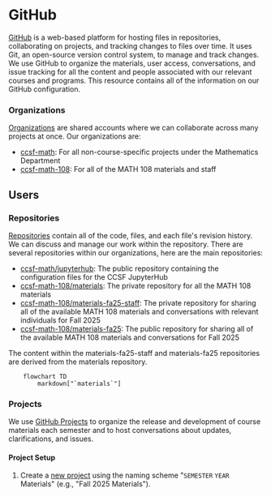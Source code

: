 # GitHub

[GitHub](https://github.com/) is a web-based platform for hosting files in repositories, collaborating on projects, and tracking changes to files over time. It uses Git, an open-source version control system, to manage and track changes. We use GitHub to organize the materials, user access, conversations, and issue tracking for all the content and people associated with our relevant courses and programs. This resource contains all of the information on our GitHub configuration.

### Organizations

[Organizations](https://docs.github.com/en/organizations/collaborating-with-groups-in-organizations/about-organizations) are shared accounts where we can collaborate across many projects at once. Our organizations are:

- [ccsf-math](https://github.com/orgs/ccsf-math-108): For all non-course-specific projects under the Mathematics Department
- [ccsf-math-108](https://github.com/orgs/ccsf-math-108): For all of the MATH 108 materials and staff

## Users



### Repositories

[Repositories](https://docs.github.com/en/repositories/creating-and-managing-repositories/about-repositories) contain all of the code, files, and each file's revision history. We can discuss and manage our work within the repository. There are several repositories within our organizations, here are the main repositories:

- [ccsf-math/jupyterhub](https://github.com/ccsf-math/jupyterhub/): The public repository containing the configuration files for the CCSF JupyterHub
- [ccsf-math-108/materials](https://github.com/ccsf-math-108/materials): The private repository for all the MATH 108 materials
- [ccsf-math-108/materials-fa25-staff](https://github.com/ccsf-math-108/materials-fa25-staff): The private repository for sharing all of the available MATH 108 materials and conversations with relevant individuals for Fall 2025
- [ccsf-math-108/materials-fa25](https://github.com/ccsf-math-108/materials-fa25): The public repository for sharing all of the available MATH 108 materials and conversations for Fall 2025

The content within the materials-fa25-staff and materials-fa25 repositories are derived from the materials repository.

```mermaid
    flowchart TD
        markdown["`materials`"]
```

### Projects

We use [GitHub Projects](https://docs.github.com/en/issues/planning-and-tracking-with-projects) to organize the release and development of course materials each semester and to host conversations about updates, clarifications, and issues.

#### Project Setup
1. Create a [new project](https://github.com/orgs/ccsf-math-108/projects) using the naming scheme "`SEMESTER` `YEAR` Materials" (e.g., "Fall 2025 Materials").
